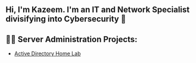 ## Hi, I'm Kazeem. I'm an IT and Network Specialist divisifying into Cybersecurity 👋

<h2>👨‍💻 Server Administration Projects:</h2>

  - [Active Directory Home Lab](https://github.com/SamuelSor/ActiveDirectoryLab)
